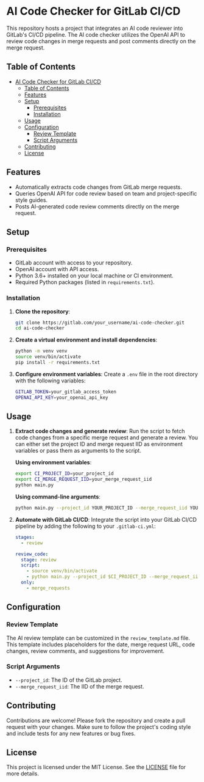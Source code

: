 # AI Code Checker for GitLab CI/CD

This repository hosts a project that integrates an AI code reviewer into GitLab's CI/CD pipeline. The AI code checker utilizes the OpenAI API to review code changes in merge requests and post comments directly on the merge request.

## Table of Contents

- [AI Code Checker for GitLab CI/CD](#ai-code-checker-for-gitlab-cicd)
  - [Table of Contents](#table-of-contents)
  - [Features](#features)
  - [Setup](#setup)
    - [Prerequisites](#prerequisites)
    - [Installation](#installation)
  - [Usage](#usage)
  - [Configuration](#configuration)
    - [Review Template](#review-template)
    - [Script Arguments](#script-arguments)
  - [Contributing](#contributing)
  - [License](#license)

## Features

- Automatically extracts code changes from GitLab merge requests.
- Queries OpenAI API for code review based on team and project-specific style guides.
- Posts AI-generated code review comments directly on the merge request.

## Setup

### Prerequisites

- GitLab account with access to your repository.
- OpenAI account with API access.
- Python 3.6+ installed on your local machine or CI environment.
- Required Python packages (listed in `requirements.txt`).

### Installation

1. **Clone the repository**:
    ```bash
    git clone https://gitlab.com/your_username/ai-code-checker.git
    cd ai-code-checker
    ```

2. **Create a virtual environment and install dependencies**:
    ```bash
    python -m venv venv
    source venv/bin/activate
    pip install -r requirements.txt
    ```

3. **Configure environment variables**:
    Create a `.env` file in the root directory with the following variables:
    ```bash
    GITLAB_TOKEN=your_gitlab_access_token
    OPENAI_API_KEY=your_openai_api_key
    ```

## Usage

1. **Extract code changes and generate review**:
    Run the script to fetch code changes from a specific merge request and generate a review. You can either set the project ID and merge request IID as environment variables or pass them as arguments to the script.

    **Using environment variables**:
    ```bash
    export CI_PROJECT_ID=your_project_id
    export CI_MERGE_REQUEST_IID=your_merge_request_iid
    python main.py
    ```

    **Using command-line arguments**:
    ```bash
    python main.py --project_id YOUR_PROJECT_ID --merge_request_iid YOUR_MERGE_REQUEST_IID
    ```

2. **Automate with GitLab CI/CD**:
    Integrate the script into your GitLab CI/CD pipeline by adding the following to your `.gitlab-ci.yml`:
    ```yaml
    stages:
      - review

    review_code:
      stage: review
      script:
        - source venv/bin/activate
        - python main.py --project_id $CI_PROJECT_ID --merge_request_iid $CI_MERGE_REQUEST_IID
      only:
        - merge_requests
    ```

## Configuration

### Review Template

The AI review template can be customized in the `review_template.md` file. This template includes placeholders for the date, merge request URL, code changes, review comments, and suggestions for improvement.

### Script Arguments

- `--project_id`: The ID of the GitLab project.
- `--merge_request_iid`: The IID of the merge request.

## Contributing

Contributions are welcome! Please fork the repository and create a pull request with your changes. Make sure to follow the project's coding style and include tests for any new features or bug fixes.

## License

This project is licensed under the MIT License. See the [LICENSE](LICENSE) file for more details.